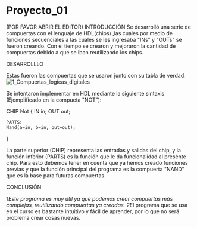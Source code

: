 # Proyecto_01
(POR FAVOR ABRIR EL EDITOR)
INTRODUCCIÓN
Se desarrolló una serie de compuertas con el lenguaje de HDL(chips) ,las cuales por medio de funciones secuenciales a las cuales se les ingresaba "INs" y "OUTs" 
se fueron creando. Con el tiempo se crearon y mejoraron la cantidad de compuertas debido a que se iban reutilizando los chips.


DESARROLLLO

Estas fueron las compuertas que se usaron junto con su tabla de verdad: 
![1_Compuertas_logicas_digitales](https://github.com/Jaider1727/computer_architecture/assets/132866666/6eb6cf56-4c73-4299-9878-2a276f4b5999)

Se intentaron implementar en HDL mediante la siguiente sintaxis (Ejemplificado en la compueta "NOT"): 

CHIP Not {
    IN in;
    OUT out;

    PARTS:
    Nand(a=in, b=in, out=out);
}


La parte superior (CHIP) representa las entradas y salidas del chip, y la función inferior (PARTS) es la función que le da funcionalidad al presente chip. Para esto debemos tener en cuenta que ya hemos creado funciones previas y que la función principal del programa es la compuerta "NAND" que es la base para futuras compuertas.

CONCLUSIÓN

1*Este programa es muy útil ya que podemos crear compuertas más complejas, reutilizando compuertas ya creadas. 
2*El programa que se usa en el curso es bastante intuitivo y fácil de aprender, por lo que no será problema crear cosas nuevas. 

